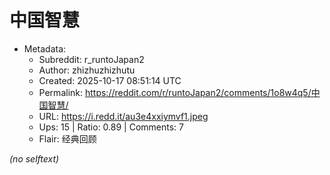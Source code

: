# 中国智慧

- Metadata:
  - Subreddit: r_runtoJapan2
  - Author: zhizhuzhizhutu
  - Created: 2025-10-17 08:51:14 UTC
  - Permalink: https://reddit.com/r/runtoJapan2/comments/1o8w4q5/中国智慧/
  - URL: https://i.redd.it/au3e4xxiymvf1.jpeg
  - Ups: 15 | Ratio: 0.89 | Comments: 7
  - Flair: 经典回顾

_(no selftext)_
